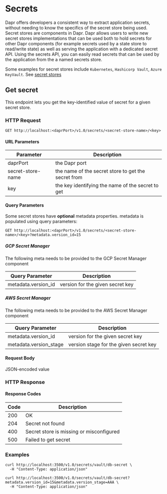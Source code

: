 # Secrets

Dapr offers developers a consistent way to extract application secrets, without needing to know the specifics of the secret store being used.
Secret stores are components in Dapr. Dapr allows users to write new secret stores implementations that can be used both to hold secrets for other Dapr components (for example secrets used by a state store to read/write state) as well as serving the application with a dedicated secret API. Using the secrets API, you can easily read secrets that can be used by the application from the a named secrets store. 

Some examples for secret stores include `Kubernetes`, `Hashicorp Vault`, `Azure KeyVault`. See [secret stores](https://github.com/dapr/components-contrib/tree/master/secretstores)

## Get secret

This endpoint lets you get the key-identified value of secret for a given secret store.

### HTTP Request

```http
GET http://localhost:<daprPort>/v1.0/secrets/<secret-store-name>/<key>
```

#### URL Parameters

Parameter | Description
--------- | -----------
daprPort | the Dapr port
secret-store-name | the name of the secret store to get the secret from
key | the key identifying the name of the secret to get

#### Query Parameters

Some secret stores have **optional** metadata properties. metadata is populated using query parameters:

```http
GET http://localhost:<daprPort>/v1.0/secrets/<secret-store-name>/<key>?metadata.version_id=15
```

##### GCP Secret Manager
The following meta needs to be provided to the GCP Secret Manager component

Query Parameter | Description
--------- | -----------
metadata.version_id | version for the given secret key

##### AWS Secret Manager
The following meta needs to be provided to the AWS Secret Manager component

Query Parameter | Description
--------- | -----------
metadata.version_id | version for the given secret key
metadata.version_stage | version stage for the given secret key

#### Request Body

JSON-encoded value

### HTTP Response

#### Response Codes

Code | Description
---- | -----------
200  | OK
204  | Secret not found
400  | Secret store is missing or misconfigured
500  | Failed to get secret

### Examples

```shell
curl http://localhost:3500/v1.0/secrets/vault/db-secret \
  -H "Content-Type: application/json"
```

```shell
curl http://localhost:3500/v1.0/secrets/vault/db-secret?metadata.version_id=15&metadata.version_stage=AAA \
  -H "Content-Type: application/json"
```
